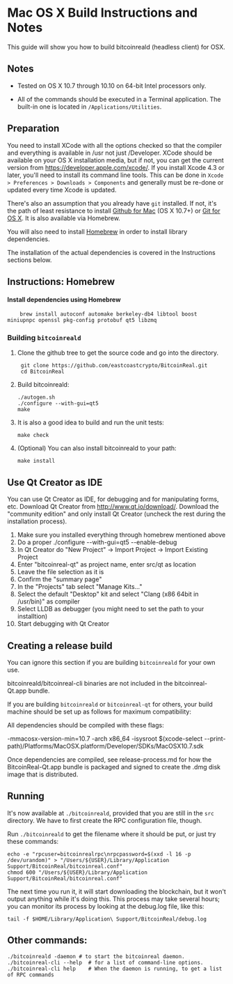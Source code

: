 Mac OS X Build Instructions and Notes
====================================
This guide will show you how to build bitcoinreald (headless client) for OSX.

Notes
-----

* Tested on OS X 10.7 through 10.10 on 64-bit Intel processors only.

* All of the commands should be executed in a Terminal application. The
built-in one is located in `/Applications/Utilities`.

Preparation
-----------

You need to install XCode with all the options checked so that the compiler
and everything is available in /usr not just /Developer. XCode should be
available on your OS X installation media, but if not, you can get the
current version from https://developer.apple.com/xcode/. If you install
Xcode 4.3 or later, you'll need to install its command line tools. This can
be done in `Xcode > Preferences > Downloads > Components` and generally must
be re-done or updated every time Xcode is updated.

There's also an assumption that you already have `git` installed. If
not, it's the path of least resistance to install [Github for Mac](https://mac.github.com/)
(OS X 10.7+) or
[Git for OS X](https://code.google.com/p/git-osx-installer/). It is also
available via Homebrew.

You will also need to install [Homebrew](http://brew.sh) in order to install library
dependencies.

The installation of the actual dependencies is covered in the Instructions
sections below.

Instructions: Homebrew
----------------------

#### Install dependencies using Homebrew

        brew install autoconf automake berkeley-db4 libtool boost miniupnpc openssl pkg-config protobuf qt5 libzmq

### Building `bitcoinreald`

1. Clone the github tree to get the source code and go into the directory.

        git clone https://github.com/eastcoastcrypto/BitcoinReal.git
        cd BitcoinReal

2.  Build bitcoinreald:

        ./autogen.sh
        ./configure --with-gui=qt5
        make

3.  It is also a good idea to build and run the unit tests:

        make check

4.  (Optional) You can also install bitcoinreald to your path:

        make install

Use Qt Creator as IDE
------------------------
You can use Qt Creator as IDE, for debugging and for manipulating forms, etc.
Download Qt Creator from http://www.qt.io/download/. Download the "community edition" and only install Qt Creator (uncheck the rest during the installation process).

1. Make sure you installed everything through homebrew mentioned above
2. Do a proper ./configure --with-gui=qt5 --enable-debug
3. In Qt Creator do "New Project" -> Import Project -> Import Existing Project
4. Enter "bitcoinreal-qt" as project name, enter src/qt as location
5. Leave the file selection as it is
6. Confirm the "summary page"
7. In the "Projects" tab select "Manage Kits..."
8. Select the default "Desktop" kit and select "Clang (x86 64bit in /usr/bin)" as compiler
9. Select LLDB as debugger (you might need to set the path to your installtion)
10. Start debugging with Qt Creator

Creating a release build
------------------------
You can ignore this section if you are building `bitcoinreald` for your own use.

bitcoinreald/bitcoinreal-cli binaries are not included in the bitcoinreal-Qt.app bundle.

If you are building `bitcoinreald` or `bitcoinreal-qt` for others, your build machine should be set up
as follows for maximum compatibility:

All dependencies should be compiled with these flags:

 -mmacosx-version-min=10.7
 -arch x86_64
 -isysroot $(xcode-select --print-path)/Platforms/MacOSX.platform/Developer/SDKs/MacOSX10.7.sdk

Once dependencies are compiled, see release-process.md for how the BitcoinReal-Qt.app
bundle is packaged and signed to create the .dmg disk image that is distributed.

Running
-------

It's now available at `./bitcoinreald`, provided that you are still in the `src`
directory. We have to first create the RPC configuration file, though.

Run `./bitcoinreald` to get the filename where it should be put, or just try these
commands:

    echo -e "rpcuser=bitcoinrealrpc\nrpcpassword=$(xxd -l 16 -p /dev/urandom)" > "/Users/${USER}/Library/Application Support/BitcoinReal/bitcoinreal.conf"
    chmod 600 "/Users/${USER}/Library/Application Support/BitcoinReal/bitcoinreal.conf"

The next time you run it, it will start downloading the blockchain, but it won't
output anything while it's doing this. This process may take several hours;
you can monitor its process by looking at the debug.log file, like this:

    tail -f $HOME/Library/Application\ Support/BitcoinReal/debug.log

Other commands:
-------

    ./bitcoinreald -daemon # to start the bitcoinreal daemon.
    ./bitcoinreal-cli --help  # for a list of command-line options.
    ./bitcoinreal-cli help    # When the daemon is running, to get a list of RPC commands
